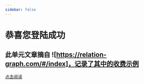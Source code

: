 ```yaml
---
sidebar: false
---
```


<AuthGuard>

# 恭喜您登陆成功

## 此单元文章摘自 ![https://relation-graph.com/#/index]，记录了其中的收费示例

[点击阅读](./node/node-conten-and-style5.md)

</AuthGuard>
